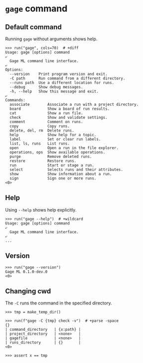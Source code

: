 # `gage` command

## Default command

Running `gage` without arguments shows help.

    >>> run("gage", cols=70)  # +diff
    Usage: gage [options] command
    ⤶
      Gage ML command line interface.
    ⤶
    Options:
      --version    Print program version and exit.
      -C path      Run command from a different directory.
      --runs path  Use a different location for runs.
      --debug      Show debug messages.
      -h, --help   Show this message and exit.
    ⤶
    Commands:
      associate        Associate a run with a project directory.
      board            Show a board of run results.
      cat              Show a run file.
      check            Show and validate settings.
      comment          Comment on runs.
      copy             Copy runs.
      delete, del, rm  Delete runs.
      help             Show help for a topic.
      label            Set or clear run labels.
      list, ls, runs   List runs.
      open             Open a run in the file explorer.
      operations, ops  Show available operations.
      purge            Remove deleted runs.
      restore          Restore runs.
      run              Start or stage a run.
      select           Selects runs and their attributes.
      show             Show information about a run.
      sign             Sign one or more runs.
    <0>

## Help

Using `--help` shows help explicitly.

    >>> run("gage --help")  # +wildcard
    Usage: gage [options] command
    ⤶
      Gage ML command line interface.
    ⤶
    ...

## Version

    >>> run("gage --version")
    Gage ML 0.1.0-dev.0
    <0>

## Changing cwd

The `-C` runs the command in the specified directory.

    >>> tmp = make_temp_dir()

    >>> run(f"gage -C {tmp} check -v")  # +parse -space
    {}
    | command_directory   | {x:path} |
    | project_directory   | <none>   |
    | gagefile            | <none>   |
    | runs_directory      | {}       |
    <0>

    >>> assert x == tmp
